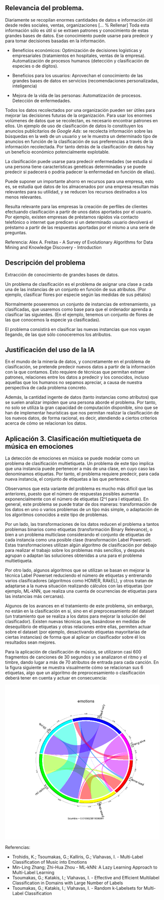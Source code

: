 ## Relevancia del problema.

Diariamente se recopilan enormes cantidades de datos e información útil desde
redes sociales, ventas, organizaciones [... % Rellenar]
Toda esta información sólo es útil si se extraen patrones y conocimiento de
estas grandes bases de datos. Ese conocimiento puede usarse para predecir y
para tomar decisiones basadas en la información.

 * Beneficios económicos:
     Optimización de decisiones logísticas y empresariales (tratamientos en
     hospitales, ventas de la empresa). Automatización de procesos humanos
     (detección y clasificación de especies o de dígitos).

 * Beneficios para los usuarios:
     Aprovechan el conocimiento de las grandes bases de datos en servicios
     (recomendaciones personalizadas, inteligencia)

 * Mejora de la vida de las personas:
     Automatización de procesos. Detección de enfermedades.

Todos los datos recolectados por una organización pueden ser útiles para
mejorar las decisiones futuras de la organización. Para usar los enormes
volúmenes de datos que se recolectan, es necesario encontrar patrones en
ellos. Un ejemplo de uso de clasificación de datos lo constituyen los anuncios
publicitarios de *Google Ads*: se recolecta información sobre las búsquedas en
la web de un usuario y se le muestra un determinado tipo de anuncios en función
de la clasificación de sus preferencias a través de la información recolectada.
Por tanto detrás de la clasificación de datos hay un beneficio económico
potencialmente explotable.

La clasificación puede usarse para predecir enfermedades (se estudia si una
persona tiene características genéticas determinadas y se puede predecir si padecerá o
podría padecer la enfermedad en función de ellas).

Puede suponer un importante ahorro en recursos para una empresa, esto es, se estudia qué
datos de los almacenados por una empresa resultan más relevantes para su utilidad, y se reducen
los recursos destinados a los menos relevantes.
    
Resulta relevante para las empresas la creación de perfiles de clientes efectuando 
clasificación a partir de unos datos aportados por el usuario. Por ejemplo, existen
empresas de préstamos rápidos vía contacto telefónico o internet que predicen si un 
determinado usuario devolverá el préstamo a partir de las respuestas aportadas por el mismo
a una serie de preguntas.


Referencia: Alex A. Freitas - A Survey of Evolutionary Algorithms for Data
Mining and Knowledge Discovery - Introduction

## Descripción del problema

Extracción de conocimiento de grandes bases de datos.

Un problema de clasificación es el problema de asignar una clase a cada una de
las instancias de un conjunto en función de sus atributos. (Por ejemplo,
clasificar flores por especie según las medidas de sus pétalos)

Normalmente poseeremos un conjunto de instancias de entrenamiento, ya clasificadas, que
usaremos como base para que el ordenador aprenda a clasificar las siguientes.
(En el ejemplo, tenemos un conjunto de flores de las que conocemos la especie ya
clasificadas).

El problema consistirá en clasificar las nuevas instancias que nos vayan
llegando, de las que sólo conoceremos los atributos.



## Justificación del uso de la IA

En el mundo de la minería de datos, y concretamente en el problema de 
clasificación, se pretende predecir nuevos datos a partir de la información
con la que contamos. Esto requiere de técnicas que permitan extraer patrones,
relaciones entre los datos a predecir y los conocidos, incluso aquellas que
los humanos no sepamos apreciar, a causa de nuestra perspectiva de cada
problema concreto.

Además, la cantidad ingente de datos (tanto instancias
como atributos) que se suelen analizar impiden que una persona aborde el
problema. Por tanto, no solo se utiliza la gran capacidad de computación
disponible, sino que se han de implementar heurísticas que nos permitan
realizar la clasificación de los nuevos datos, de forma racional, es decir,
atendiendo a ciertos criterios acerca de cómo se relacionan los datos.


## Aplicación 3. Clasificación multietiqueta de música en emociones

La detección de emociones en música se puede modelar como un problema de 
clasificación multietiqueta. Un problema de este tipo implica que una instancia
puede pertenecer a más de una clase, en cuyo caso las denominamos etiquetas.
Por tanto, el problema requiere predecir, para cada nueva instancia, el conjunto de 
etiquetas a las que pertenece.

Observamos que esta variante del problema es mucho más difícil que las anteriores,
puesto que el número de respuestas posibles aumenta exponencialmente con el número
de etiquetas (2^l para l etiquetas). En general, este problema se puede tratar de 
dos maneras: transformación de los datos en uno o varios problemas de un tipo más 
simple, o adaptación de los algoritmos conocidos a este tipo de problemas.

Por un lado, las transformaciones de los datos reducen el problema a tantos
problemas binarios como etiquetas (transformación Binary Relevance), o bien a 
un problema multiclase considerando el conjunto de etiquetas de cada instancia 
como una posible clase (transformación Label Powerset). Estas transformaciones 
utilizan algún algoritmo de clasificación por debajo para realizar el trabajo 
sobre los problemas más sencillos, y después agrupan o adaptan las soluciones 
obtenidas a una para el problema multietiqueta.

Por otro lado, algunos algoritmos que se utilizan se basan en mejorar la técnica
Label Powerset reduciendo el número de etiquetas y entrenando varios clasificadores
(algoritmos como HOMER, RAkEL), y otros tratan de adaptarse a la nueva situación
realizando cálculos con las etiquetas (por ejemplo, ML-kNN, que realiza una cuenta
de ocurrencias de etiquetas para las instancias más cercanas).

Algunos de los avances en el tratamiento de este problema, sin embargo, no están
en la clasificación en sí, sino en el preprocesamiento del dataset (un tratamiento
que se realiza a los datos para mejorar la solución del clasificador). Existen
nuevas técnicas que, basándose en medidas de desequilibrio de etiquetas y otras
relaciones entre ellas, permiten actuar sobre el dataset (por ejemplo, desactivando
etiquetas mayoritarias de ciertas instancias) de forma que al aplicar
un clasificador sobre él los resultados sean mejores.

Para la aplicación de clasificación de música, se utilizaron casi 600 fragmentos
de canciones de 30 segundos y se analizaron el ritmo y el timbre, dando lugar a 
más de 70 atributos de entrada para cada canción. En la figura siguiente se
muestra visualmente cómo se relacionan sus 6 etiquetas, algo que un algoritmo de
preprocesamiento o clasificación deberá tener en cuenta y actuar en consecuencia:

![emotions concurrence plot](imgs/emotions-concurrence.png)

Referencias:
  - Trohidis, K.; Tsoumakas, G.; Kalliris, G.; Vlahavas, I. - Multi-Label 
  Classification of Music into Emotions
  - Min-Ling Zhang; Zhi-Hua Zhou - ML-kNN: A Lazy Learning Approach to Multi-Label 
  Learning
  - Tsoumakas, G.; Katakis, I.; Vlahavas, I. - Effective and Efficient Multilabel 
  Classification in Domains with Large Number of Labels
  - Tsoumakas, G.; Katakis, I.; Vlahavas, I. - Random k-Labelsets for Multi-Label 
  Classification